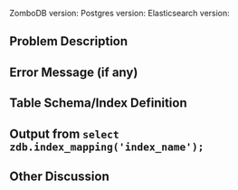ZomboDB version: 
Postgres version:
Elasticsearch version:

## Problem Description



## Error Message (if any)



## Table Schema/Index Definition




## Output from `select zdb.index_mapping('index_name');`




## Other Discussion

